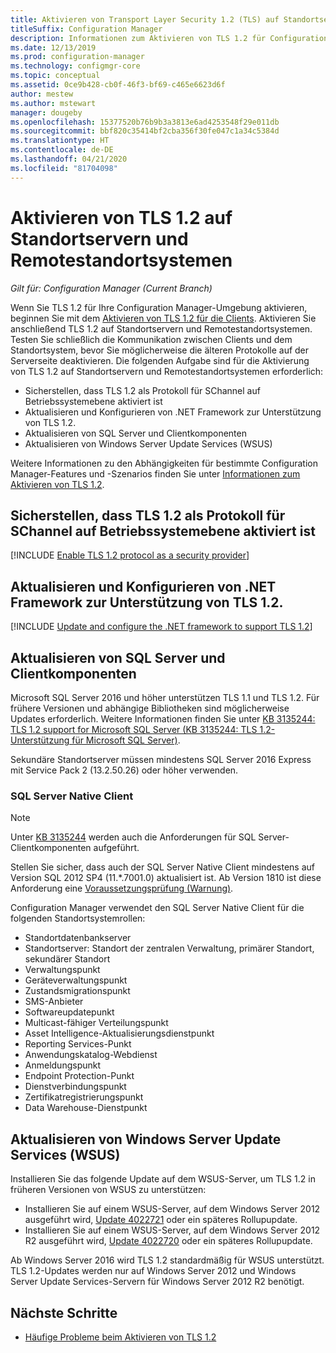 ```yaml
---
title: Aktivieren von Transport Layer Security 1.2 (TLS) auf Standortservern und Remotestandortsystemen
titleSuffix: Configuration Manager
description: Informationen zum Aktivieren von TLS 1.2 für Configuration Manager-Standortserver
ms.date: 12/13/2019
ms.prod: configuration-manager
ms.technology: configmgr-core
ms.topic: conceptual
ms.assetid: 0ce9b428-cb0f-46f3-bf69-c465e6623d6f
author: mestew
ms.author: mstewart
manager: dougeby
ms.openlocfilehash: 15377520b76b9b3a3813e6ad4253548f29e011db
ms.sourcegitcommit: bbf820c35414bf2cba356f30fe047c1a34c5384d
ms.translationtype: HT
ms.contentlocale: de-DE
ms.lasthandoff: 04/21/2020
ms.locfileid: "81704098"
---
```

# <a name="how-to-enable-tls-12-on-the-site-servers-and-remote-site-systems"></a>Aktivieren von TLS 1.2 auf Standortservern und Remotestandortsystemen

*Gilt für: Configuration Manager (Current Branch)*

Wenn Sie TLS 1.2 für Ihre Configuration Manager-Umgebung aktivieren, beginnen Sie mit dem [Aktivieren von TLS 1.2 für die Clients](enable-tls-1-2-client.md). Aktivieren Sie anschließend TLS 1.2 auf Standortservern und Remotestandortsystemen. Testen Sie schließlich die Kommunikation zwischen Clients und dem Standortsystem, bevor Sie möglicherweise die älteren Protokolle auf der Serverseite deaktivieren. Die folgenden Aufgabe sind für die Aktivierung von TLS 1.2 auf Standortservern und Remotestandortsystemen erforderlich:

- Sicherstellen, dass TLS 1.2 als Protokoll für SChannel auf Betriebssystemebene aktiviert ist
- Aktualisieren und Konfigurieren von .NET Framework zur Unterstützung von TLS 1.2.
- Aktualisieren von SQL Server und Clientkomponenten
- Aktualisieren von Windows Server Update Services (WSUS)

Weitere Informationen zu den Abhängigkeiten für bestimmte Configuration Manager-Features und -Szenarios finden Sie unter [Informationen zum Aktivieren von TLS 1.2](enable-tls-1-2.md). 

## <a name="ensure-that-tls-12-is-enabled-as-a-protocol-for-schannel-at-the-operating-system-level"></a><a name="bkmk_protocol"></a> Sicherstellen, dass TLS 1.2 als Protokoll für SChannel auf Betriebssystemebene aktiviert ist

[!INCLUDE [Enable TLS 1.2 protocol as a security provider](includes/enable-tls-1-2-protocol-security-provider.md)]

## <a name="update-and-configure-the-net-framework-to-support-tls-12"></a><a name="bkmk_net"></a> Aktualisieren und Konfigurieren von .NET Framework zur Unterstützung von TLS 1.2.

[!INCLUDE [Update and configure the .NET framework to support TLS 1.2](includes/update-net-framework-to-support-tls-1-2.md)]


## <a name="update-sql-server-and-client-components"></a><a name="bkmk_sql"></a> Aktualisieren von SQL Server und Clientkomponenten

Microsoft SQL Server 2016 und höher unterstützen TLS 1.1 und TLS 1.2. Für frühere Versionen und abhängige Bibliotheken sind möglicherweise Updates erforderlich. Weitere Informationen finden Sie unter [KB 3135244: TLS 1.2 support for Microsoft SQL Server (KB 3135244: TLS 1.2-Unterstützung für Microsoft SQL Server)](https://support.microsoft.com/help/3135244/tls-1-2-support-for-microsoft-sql-server).

Sekundäre Standortserver müssen mindestens SQL Server 2016 Express mit Service Pack 2 (13.2.50.26) oder höher verwenden.

### <a name="sql-server-native-client"></a><a name="bkmk_sql-client"></a> SQL Server Native Client

> [!NOTE]
> Unter [KB 3135244](https://support.microsoft.com/help/3135244/tls-1-2-support-for-microsoft-sql-server) werden auch die Anforderungen für SQL Server-Clientkomponenten aufgeführt.

Stellen Sie sicher, dass auch der SQL Server Native Client mindestens auf Version SQL 2012 SP4 (11.*.7001.0) aktualisiert ist. Ab Version 1810 ist diese Anforderung eine [Voraussetzungsprüfung (Warnung)](../../servers/deploy/install/list-of-prerequisite-checks.md#sql-server-native-client).

Configuration Manager verwendet den SQL Server Native Client für die folgenden Standortsystemrollen:

- Standortdatenbankserver
- Standortserver: Standort der zentralen Verwaltung, primärer Standort, sekundärer Standort
- Verwaltungspunkt
- Geräteverwaltungspunkt
- Zustandsmigrationspunkt
- SMS-Anbieter
- Softwareupdatepunkt
- Multicast-fähiger Verteilungspunkt
- Asset Intelligence-Aktualisierungsdienstpunkt
- Reporting Services-Punkt
- Anwendungskatalog-Webdienst
- Anmeldungspunkt
- Endpoint Protection-Punkt
- Dienstverbindungspunkt
- Zertifikatregistrierungspunkt
- Data Warehouse-Dienstpunkt


## <a name="update-windows-server-update-services-wsus"></a><a name="bkmk_wsus"></a> Aktualisieren von Windows Server Update Services (WSUS)

Installieren Sie das folgende Update auf dem WSUS-Server, um TLS 1.2 in früheren Versionen von WSUS zu unterstützen:

- Installieren Sie auf einem WSUS-Server, auf dem Windows Server 2012 ausgeführt wird, [Update 4022721](https://support.microsoft.com/help/4022721) oder ein späteres Rollupupdate.
- Installieren Sie auf einem WSUS-Server, auf dem Windows Server 2012 R2 ausgeführt wird, [Update 4022720](https://support.microsoft.com/help/4022720) oder ein späteres Rollupupdate.

Ab Windows Server 2016 wird TLS 1.2 standardmäßig für WSUS unterstützt.  TLS 1.2-Updates werden nur auf Windows Server 2012 und Windows Server Update Services-Servern für Windows Server 2012 R2 benötigt.

## <a name="next-steps"></a>Nächste Schritte

- [Häufige Probleme beim Aktivieren von TLS 1.2](enable-tls-1-2-troubleshoot.md)
